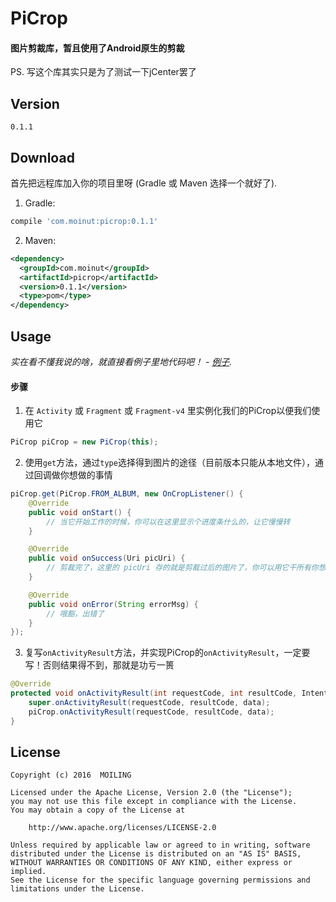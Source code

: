 # PiCrop
#### 图片剪裁库，暂且使用了Android原生的剪裁
PS. 写这个库其实只是为了测试一下jCenter罢了

## Version
`0.1.1`

## Download

首先把远程库加入你的项目里呀 (Gradle 或 Maven 选择一个就好了).

  1. Gradle:

  ```groovy
  compile 'com.moinut:picrop:0.1.1'
  ```
  2. Maven:
  ```xml
  <dependency>
    <groupId>com.moinut</groupId>
    <artifactId>picrop</artifactId>
    <version>0.1.1</version>
    <type>pom</type>
  </dependency>
  ```

## Usage

*实在看不懂我说的啥，就直接看例子里地代码吧！ - [例子](https://github.com/moiling/PiCrop/tree/master/sample).*

#### 步骤

1. 在 `Activity` 或 `Fragment` 或 `Fragment-v4` 里实例化我们的PiCrop以便我们使用它

  ```java
  PiCrop piCrop = new PiCrop(this);
  ```

2. 使用`get`方法，通过`type`选择得到图片的途径（目前版本只能从本地文件），通过回调做你想做的事情

  ```java
  piCrop.get(PiCrop.FROM_ALBUM, new OnCropListener() {
      @Override
      public void onStart() {
          // 当它开始工作的时候，你可以在这里显示个进度条什么的，让它慢慢转
      }

      @Override
      public void onSuccess(Uri picUri) {
          // 剪裁完了，这里的 picUri 存的就是剪裁过后的图片了，你可以用它干所有你想干的事
      }

      @Override
      public void onError(String errorMsg) {
          // 哦豁，出错了
      }
  });
  ```

3. 复写`onActivityResult`方法，并实现PiCrop的`onActivityResult`，一定要写！否则结果得不到，那就是功亏一篑

  ```java
  @Override
  protected void onActivityResult(int requestCode, int resultCode, Intent data) {
      super.onActivityResult(requestCode, resultCode, data);
      piCrop.onActivityResult(requestCode, resultCode, data);
  }
  ```

## License
```
Copyright (c) 2016  MOILING

Licensed under the Apache License, Version 2.0 (the "License");
you may not use this file except in compliance with the License.
You may obtain a copy of the License at

    http://www.apache.org/licenses/LICENSE-2.0

Unless required by applicable law or agreed to in writing, software
distributed under the License is distributed on an "AS IS" BASIS,
WITHOUT WARRANTIES OR CONDITIONS OF ANY KIND, either express or implied.
See the License for the specific language governing permissions and
limitations under the License.
```

